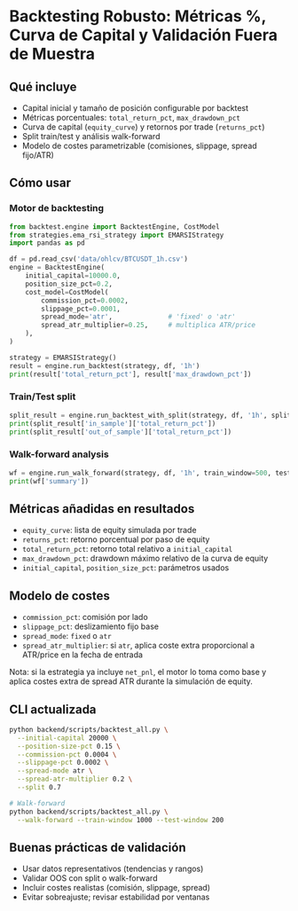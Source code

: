 # Backtesting Robusto: Métricas %, Curva de Capital y Validación Fuera de Muestra

## Qué incluye
- Capital inicial y tamaño de posición configurable por backtest
- Métricas porcentuales: `total_return_pct`, `max_drawdown_pct`
- Curva de capital (`equity_curve`) y retornos por trade (`returns_pct`)
- Split train/test y análisis walk-forward
- Modelo de costes parametrizable (comisiones, slippage, spread fijo/ATR)

## Cómo usar

### Motor de backtesting
```python
from backtest.engine import BacktestEngine, CostModel
from strategies.ema_rsi_strategy import EMARSIStrategy
import pandas as pd

df = pd.read_csv('data/ohlcv/BTCUSDT_1h.csv')
engine = BacktestEngine(
    initial_capital=10000.0,
    position_size_pct=0.2,
    cost_model=CostModel(
        commission_pct=0.0002,
        slippage_pct=0.0001,
        spread_mode='atr',              # 'fixed' o 'atr'
        spread_atr_multiplier=0.25,     # multiplica ATR/price
    ),
)

strategy = EMARSIStrategy()
result = engine.run_backtest(strategy, df, '1h')
print(result['total_return_pct'], result['max_drawdown_pct'])
```

### Train/Test split
```python
split_result = engine.run_backtest_with_split(strategy, df, '1h', split=0.7)
print(split_result['in_sample']['total_return_pct'])
print(split_result['out_of_sample']['total_return_pct'])
```

### Walk-forward analysis
```python
wf = engine.run_walk_forward(strategy, df, '1h', train_window=500, test_window=100, step=100)
print(wf['summary'])
```

## Métricas añadidas en resultados
- `equity_curve`: lista de equity simulada por trade
- `returns_pct`: retorno porcentual por paso de equity
- `total_return_pct`: retorno total relativo a `initial_capital`
- `max_drawdown_pct`: drawdown máximo relativo de la curva de equity
- `initial_capital`, `position_size_pct`: parámetros usados

## Modelo de costes
- `commission_pct`: comisión por lado
- `slippage_pct`: deslizamiento fijo base
- `spread_mode`: `fixed` o `atr`
- `spread_atr_multiplier`: si `atr`, aplica coste extra proporcional a ATR/price en la fecha de entrada

Nota: si la estrategia ya incluye `net_pnl`, el motor lo toma como base y aplica costes extra de spread ATR durante la simulación de equity.

## CLI actualizada
```bash
python backend/scripts/backtest_all.py \
  --initial-capital 20000 \
  --position-size-pct 0.15 \
  --commission-pct 0.0004 \
  --slippage-pct 0.0002 \
  --spread-mode atr \
  --spread-atr-multiplier 0.2 \
  --split 0.7

# Walk-forward
python backend/scripts/backtest_all.py \
  --walk-forward --train-window 1000 --test-window 200
```

## Buenas prácticas de validación
- Usar datos representativos (tendencias y rangos)
- Validar OOS con split o walk-forward
- Incluir costes realistas (comisión, slippage, spread)
- Evitar sobreajuste; revisar estabilidad por ventanas
